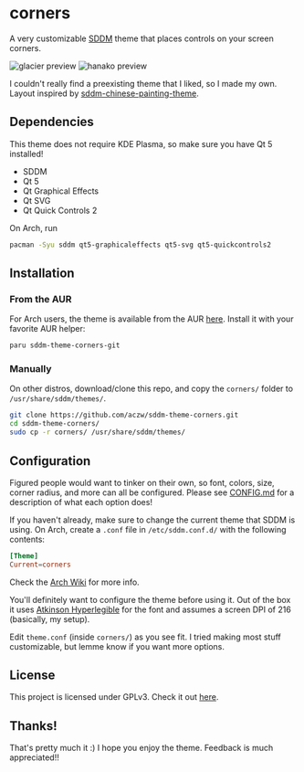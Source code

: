 # corners

A very customizable [SDDM](https://github.com/sddm/sddm) theme that places controls on your screen corners.

![glacier preview](preview/glacier.png)
![hanako preview](preview/hanako.png)

I couldn't really find a preexisting theme that I liked, so I made my own. Layout inspired by [sddm-chinese-painting-theme](https://github.com/fralonra/sddm-chinese-painting-theme).

## Dependencies

This theme does not require KDE Plasma, so make sure you have Qt 5 installed!

- SDDM
- Qt 5
- Qt Graphical Effects
- Qt SVG
- Qt Quick Controls 2

On Arch, run

```sh
pacman -Syu sddm qt5-graphicaleffects qt5-svg qt5-quickcontrols2
```

## Installation

### From the AUR

For Arch users, the theme is available from the AUR [here](https://aur.archlinux.org/packages/sddm-theme-corners-git). Install it with your favorite AUR helper:

```sh
paru sddm-theme-corners-git
```

### Manually

On other distros, download/clone this repo, and copy the `corners/` folder to `/usr/share/sddm/themes/`.

```sh
git clone https://github.com/aczw/sddm-theme-corners.git
cd sddm-theme-corners/
sudo cp -r corners/ /usr/share/sddm/themes/
```

## Configuration

Figured people would want to tinker on their own, so font, colors, size, corner radius, and more can all be configured. Please see [CONFIG.md](CONFIG.md) for a description of what each option does!

If you haven't already, make sure to change the current theme that SDDM is using. On Arch, create a `.conf` file in `/etc/sddm.conf.d/` with the following contents:

```conf
[Theme]
Current=corners
```

Check the [Arch Wiki](https://wiki.archlinux.org/title/SDDM#Configuration) for more info.

You'll definitely want to configure the theme before using it. Out of the box it uses [Atkinson Hyperlegible](https://fonts.google.com/specimen/Atkinson+Hyperlegible) for the font and assumes a screen DPI of 216 (basically, my setup).

Edit `theme.conf` (inside `corners/`) as you see fit. I tried making most stuff customizable, but lemme know if you want more options.

## License

This project is licensed under GPLv3. Check it out [here](LICENSE).

## Thanks!

That's pretty much it :) I hope you enjoy the theme. Feedback is much appreciated!!
